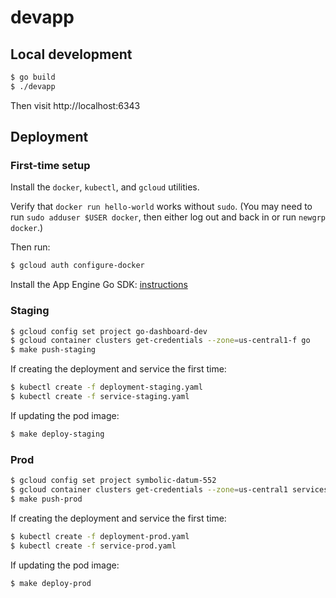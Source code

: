 # devapp

## Local development

```sh
$ go build
$ ./devapp
```

Then visit http://localhost:6343

## Deployment

### First-time setup

Install the `docker`, `kubectl`, and `gcloud` utilities.

Verify that `docker run hello-world` works without `sudo`. (You may need to run
`sudo adduser $USER docker`, then either log out and back in or run `newgrp
docker`.)

Then run:

```sh
$ gcloud auth configure-docker
```

Install the App Engine Go SDK: [instructions](https://cloud.google.com/sdk/docs/quickstart-debian-ubuntu)

### Staging

```sh
$ gcloud config set project go-dashboard-dev
$ gcloud container clusters get-credentials --zone=us-central1-f go
$ make push-staging
```

If creating the deployment and service the first time:

```sh
$ kubectl create -f deployment-staging.yaml
$ kubectl create -f service-staging.yaml
```

If updating the pod image:

```sh
$ make deploy-staging
```

### Prod

```sh
$ gcloud config set project symbolic-datum-552
$ gcloud container clusters get-credentials --zone=us-central1 services
$ make push-prod
```

If creating the deployment and service the first time:

```sh
$ kubectl create -f deployment-prod.yaml
$ kubectl create -f service-prod.yaml
```

If updating the pod image:

```sh
$ make deploy-prod
```
